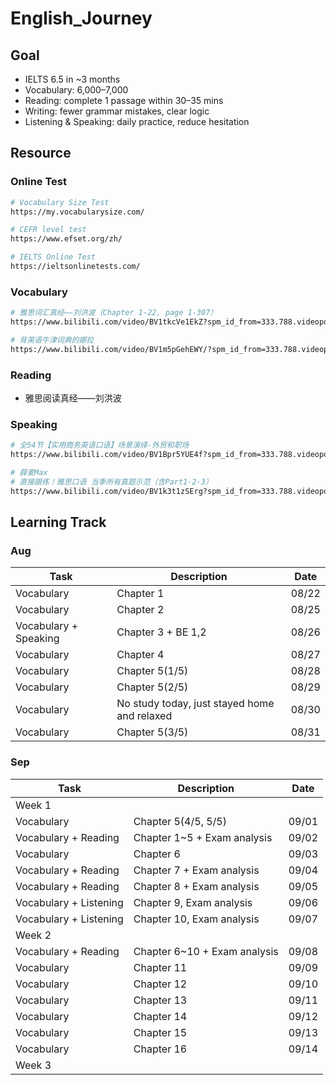 # English_Journey

## Goal

- IELTS 6.5 in ~3 months
- Vocabulary: 6,000–7,000
- Reading: complete 1 passage within 30–35 mins
- Writing: fewer grammar mistakes, clear logic
- Listening & Speaking: daily practice, reduce hesitation

## Resource

### Online Test

```bash
# Vocabulary Size Test
https://my.vocabularysize.com/
```

```bash
# CEFR level test
https://www.efset.org/zh/
```

```bash
# IELTS Online Test
https://ieltsonlinetests.com/
```

### Vocabulary

```bash
# 雅思词汇真经——刘洪波（Chapter 1-22, page 1-307）
https://www.bilibili.com/video/BV1tkcVe1EkZ?spm_id_from=333.788.videopod.episodes&vd_source=ff6a8cbc2d20d0f63298a8989512d398%E2%80%98&p=7
```

```bash
# 背英语牛津词典的娜拉
https://www.bilibili.com/video/BV1m5pGehEWY/?spm_id_from=333.788.videopod.sections&vd_source=898f56f41de215bd5a1efa81f4edebe6
```

### Reading

- 雅思阅读真经——刘洪波

### Speaking

```bash
# 全54节【实用商务英语口语】场景演绎-外贸和职场
https://www.bilibili.com/video/BV1Bpr5YUE4f?spm_id_from=333.788.videopod.episodes&vd_source=898f56f41de215bd5a1efa81f4edebe6&p=11
```

```bash
# 薛麦Max
# 直接跟练！雅思口语 当季所有真题示范（含Part1·2·3）
https://www.bilibili.com/video/BV1k3t1zSErg?spm_id_from=333.788.videopod.episodes&vd_source=898f56f41de215bd5a1efa81f4edebe6&p=2
```

## Learning Track

### Aug

|Task|Description|Date|
|----|-----------|----|
|Vocabulary|Chapter 1|08/22|
|Vocabulary|Chapter 2|08/25|
|Vocabulary + Speaking|Chapter 3 + BE 1,2|08/26|
|Vocabulary|Chapter 4|08/27|
|Vocabulary|Chapter 5(1/5)|08/28|
|Vocabulary|Chapter 5(2/5)|08/29|
|Vocabulary|No study today, just stayed home and relaxed|08/30|
|Vocabulary|Chapter 5(3/5)|08/31|

### Sep

|Task|Description|Date|
|----|-----------|----|
|Week 1|||
|Vocabulary|Chapter 5(4/5, 5/5)|09/01|
|Vocabulary + Reading|Chapter 1~5 + Exam analysis|09/02|
|Vocabulary|Chapter 6|09/03|
|Vocabulary + Reading|Chapter 7 + Exam analysis|09/04|
|Vocabulary + Reading|Chapter 8 + Exam analysis|09/05|
|Vocabulary + Listening|Chapter 9, Exam analysis|09/06|
|Vocabulary + Listening|Chapter 10, Exam analysis|09/07|
|Week 2|||
|Vocabulary + Reading|Chapter 6~10 + Exam analysis|09/08|
|Vocabulary|Chapter 11|09/09|
|Vocabulary|Chapter 12|09/10|
|Vocabulary|Chapter 13|09/11|
|Vocabulary|Chapter 14|09/12|
|Vocabulary|Chapter 15|09/13|
|Vocabulary|Chapter 16|09/14|
|Week 3|||
